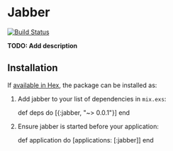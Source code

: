 # Jabber

[![Build Status](https://travis-ci.org/futureflynet/jabber.svg)](https://travis-ci.org/futureflynet/jabber)

**TODO: Add description**

## Installation

If [available in Hex](https://hex.pm/docs/publish), the package can be installed as:

  1. Add jabber to your list of dependencies in `mix.exs`:

        def deps do
          [{:jabber, "~> 0.0.1"}]
        end

  2. Ensure jabber is started before your application:

        def application do
          [applications: [:jabber]]
        end
